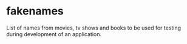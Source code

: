 # fakenames
List of names from movies, tv shows and books to be used for testing during development of an application.
